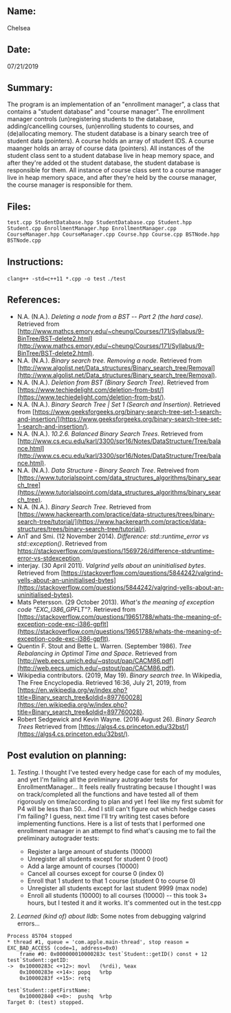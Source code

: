 ## Name:
Chelsea
## Date:
07/21/2019
## Summary:
The program is an implementation of an "enrollment manager", a class that contains a "student database" and "course manager". The enrollment manager controls (un)registering students to the database, adding/cancelling courses, (un)enrolling students to courses, and (de)allocating memory. The student database is a binary search tree of student data (pointers). A course holds an array of student IDS. A course maanger holds an array of course data (pointers). All instances of the student class sent to a student database live in heap memory space, and after they're added ot the student database, the student database is responsible for them. All instance of course class sent to a course manager live in heap memory space, and after they're held by the course manager, the course manager is responsible for them. 
## Files:
`test.cpp StudentDatabase.hpp StudentDatabase.cpp Student.hpp Student.cpp EnrollmentManager.hpp EnrollmentManager.cpp CourseManager.hpp CourseManager.cpp Course.hpp Course.cpp BSTNode.hpp BSTNode.cpp`
## Instructions:
`clang++ -std=c++11 *.cpp -o test`
`./test`
## References:
- N.A. (N.A.). *Deleting a node from a BST -- Part 2 (the hard case)*. Retrieved from [http://www.mathcs.emory.edu/~cheung/Courses/171/Syllabus/9-BinTree/BST-delete2.html](http://www.mathcs.emory.edu/~cheung/Courses/171/Syllabus/9-BinTree/BST-delete2.html).
- N.A. (N.A.). *Binary search tree. Removing a node.* Retrieved from [http://www.algolist.net/Data_structures/Binary_search_tree/Removal](http://www.algolist.net/Data_structures/Binary_search_tree/Removal).
- N.A. (N.A.). *Deletion from BST (Binary Search Tree).* Retrieved from [https://www.techiedelight.com/deletion-from-bst/](https://www.techiedelight.com/deletion-from-bst/).
- N.A. (N.A.). *Binary Search Tree | Set 1 (Search and Insertion)*. Retrieved from [https://www.geeksforgeeks.org/binary-search-tree-set-1-search-and-insertion/](https://www.geeksforgeeks.org/binary-search-tree-set-1-search-and-insertion/).
- N.A. (N.A.). *10.2.6. Balanced Binary Search Trees*. Retrieved from [http://www.cs.ecu.edu/karl/3300/spr16/Notes/DataStructure/Tree/balance.html](http://www.cs.ecu.edu/karl/3300/spr16/Notes/DataStructure/Tree/balance.html).
- N.A. (N.A.). *Data Structure - Binary Search Tree*. Retreived from [https://www.tutorialspoint.com/data_structures_algorithms/binary_search_tree](https://www.tutorialspoint.com/data_structures_algorithms/binary_search_tree).
- N.A. (N.A.). *Binary Search Tree*. Retrieved from [https://www.hackerearth.com/practice/data-structures/trees/binary-search-tree/tutorial/](https://www.hackerearth.com/practice/data-structures/trees/binary-search-tree/tutorial/).
- AnT and Smi. (12 November 2014). *Difference: std::runtime_error vs std::exception()*. Retrieved from [https://stackoverflow.com/questions/1569726/difference-stdruntime-error-vs-stdexception
](https://stackoverflow.com/questions/1569726/difference-stdruntime-error-vs-stdexception
).
- interjay. (30 April 2011). *Valgrind yells about an uninitialised bytes*. Retrieved from [https://stackoverflow.com/questions/5844242/valgrind-yells-about-an-uninitialised-bytes](https://stackoverflow.com/questions/5844242/valgrind-yells-about-an-uninitialised-bytes).
- Mats Petersson. (29 October 2013). *What's the meaning of exception code "EXC_I386_GPFLT"?*. Retrieved from [https://stackoverflow.com/questions/19651788/whats-the-meaning-of-exception-code-exc-i386-gpflt](https://stackoverflow.com/questions/19651788/whats-the-meaning-of-exception-code-exc-i386-gpflt).
- Quentin F. Stout and Bette L. Warren. (September 1986). *Tree Rebalancing in Optimal Time and Space*. Retrieved from [http://web.eecs.umich.edu/~qstout/pap/CACM86.pdf](http://web.eecs.umich.edu/~qstout/pap/CACM86.pdf).
- Wikipedia contributors. (2019, May 19). *Binary search tree*. In Wikipedia, The Free Encyclopedia. Retrieved 16:36, July 21, 2019, from [https://en.wikipedia.org/w/index.php?title=Binary_search_tree&oldid=897760028](https://en.wikipedia.org/w/index.php?title=Binary_search_tree&oldid=897760028).
- Robert Sedgewick and Kevin Wayne. (2016 August 26). *Binary Search Trees* Retrieved from [https://algs4.cs.princeton.edu/32bst/](https://algs4.cs.princeton.edu/32bst/).

## Post evalution on planning:
1. *Testing*. I thought I've tested every hedge case for each of my modules, and yet I'm failing all the preliminary autograder tests for EnrollmentManager... It feels really frustrating because I thought I was on track/completed all the functions and have tested all of them rigorously on time/according to plan and yet I feel like my first submit for P4 will be less than 50... And I still can't figure out which hedge cases I'm failing? I guess, next time I'll try writing test cases before implementing functions. Here is a list of tests that I performed one enrollment manager in an attempt to find what's causing me to fail the preliminary autograder tests:
	- Register a large amount of students (10000)
	- Unregister all students except for student 0 (root)
	- Add a large amount of courses (10000)
	- Cancel all courses except for course 0 (index 0)
	- Enroll that 1 student to that 1 course (student 0 to course 0)
	- Unregister all students except for last student 9999 (max node)
	- Enroll all students (10000) to all courses (10000)  -- this took 3+ hours, but I tested it and it works. It's commented out in the test.cpp

3. *Learned (kind of) about lldb*:
Some notes from debugging valgrind errors...
```
Process 85704 stopped
* thread #1, queue = 'com.apple.main-thread', stop reason = EXC_BAD_ACCESS (code=1, address=0x0)
    frame #0: 0x000000010000283c test`Student::getID() const + 12
test`Student::getID:
->  0x10000283c <+12>: movl   (%rdi), %eax
    0x10000283e <+14>: popq   %rbp
    0x10000283f <+15>: retq   

test`Student::getFirstName:
    0x100002840 <+0>:  pushq  %rbp
Target 0: (test) stopped.
```
